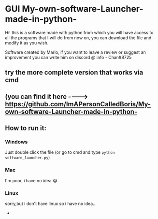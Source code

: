 # GUI My-own-software-Launcher-made-in-python-
Hi! this is a software made with python from which you will have access to all the programs that I will do from now on, you can download the file and modify it as you wish.

Software created by Mario, if you want to leave a review or suggest an improvement you can write him on discord @ info - Chan#8725

## try the more complete version that works via cmd 
## (you can find it here ----> https://github.com/ImAPersonCalledBoris/My-own-software-Launcher-made-in-python-

## How to run it:

### Windows
Just double click the file (or go to cmd and type `python software_launcher.py`)
 
### Mac
I'm poor, i have no idea :joy:

### Linux

sorry,but i don't have linux so i have no idea...


-
